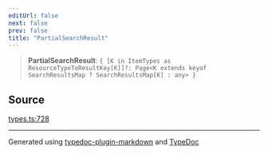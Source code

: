 ```yaml
---
editUrl: false
next: false
prev: false
title: "PartialSearchResult"
---
```


> **PartialSearchResult**: `{ [K in ItemTypes as ResourceTypeToResultKey[K]]?: Page<K extends keyof SearchResultsMap ? SearchResultsMap[K] : any> }`

## Source

[types.ts:728](https://github.com/fostertheweb/spotify-web-sdk/blob/eb6b780/src/types.ts#L728)

***

Generated using [typedoc-plugin-markdown](https://www.npmjs.com/package/typedoc-plugin-markdown) and [TypeDoc](https://typedoc.org/)
